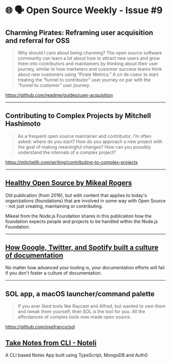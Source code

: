 # 🌐 🗣️ Open Source Weekly - Issue #9

## Charming Pirates: Reframing user acquisition and referral for OSS

> Why should I care about being charming?
> The open source software community can learn a lot about how to attract new users and grow them into contributors and maintainers by thinking about their user journey, similar to how marketers and customer success teams think about new customers using “Pirate Metrics.”
> A cri de coeur to start treating the “funnel to contributor” user journey on par with the “funnel to customer” user journey.

https://github.com/readme/guides/user-acquisition

---

## Contributing to Complex Projects by Mitchell Hashimoto

> As a frequent open source maintainer and contributor, I’m often asked: where do you start? How do you approach a new project with the goal of making meaningful changes? How can you possibly understand the internals of a complex project?

https://mitchellh.com/writing/contributing-to-complex-projects

---

## [Healthy Open Source by Mikeal Rogers](https://medium.com/the-node-js-collection/healthy-open-source-967fa8be7951)

Old publication (from 2016), but with content that applies to today's organizations (foundations) that are involved in some way with Open Source - not just creating, maintaining or contributing.

Mikeal from the Node.js Foundation shares in this publication how the foundation expects people and projects to be handled within the Node.js Foundation.

---

## [How Google, Twitter, and Spotify built a culture of documentation](https://medium.com/doctave/how-google-twitter-and-spotify-built-a-culture-of-documentation-47a1ff22911)

No matter how advanced your tooling is, your documentation efforts will fail if you don't foster a culture of documentation.

---

## SOL app, a macOS launcher/command palette

> If you ever liked tools like Raycast and Alfred, but wanted to own them and tweak them yourself, then SOL is the tool for you. All the affordances of complex tools now made open source.

https://github.com/ospfranco/sol

## [Take Notes from CLI - Noteli](https://noteli.tech/)

A CLI based Notes App built using TypeScript, MongoDB and Auth0
